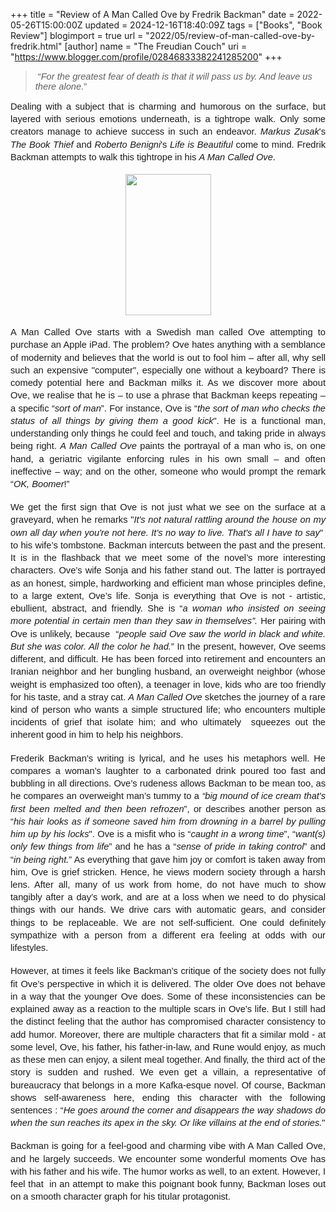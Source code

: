 +++
title = "Review of A Man Called Ove by Fredrik Backman"
date = 2022-05-26T15:00:00Z
updated = 2024-12-16T18:40:09Z
tags = ["Books", "Book Review"]
blogimport = true 
url = "2022/05/review-of-man-called-ove-by-fredrik.html"
[author]
	name = "The Freudian Couch"
	uri = "https://www.blogger.com/profile/02846833382241285200"
+++

<p></p><blockquote>&nbsp;<span style="font-family: Arial; font-size: 11pt; font-variant-east-asian: normal; font-variant-numeric: normal; vertical-align: baseline; white-space: pre-wrap;">“</span><span style="font-family: Arial; font-size: 11pt; font-style: italic; font-variant-east-asian: normal; font-variant-numeric: normal; vertical-align: baseline; white-space: pre-wrap;">For the greatest fear of death is that it will pass us by. And leave us there alone.</span><span style="font-family: Arial; font-size: 11pt; font-variant-east-asian: normal; font-variant-numeric: normal; vertical-align: baseline; white-space: pre-wrap;">”</span></blockquote><span style="font-family: Arial; font-size: 11pt; font-variant-east-asian: normal; font-variant-numeric: normal; vertical-align: baseline; white-space: pre-wrap;"></span><p></p><span id="docs-internal-guid-7aa60f2b-7fff-973c-ffab-e5855f9a3a1b"><p dir="ltr" style="line-height: 1.38; margin-bottom: 0pt; margin-top: 0pt; text-align: justify;"><span style="font-family: Arial; font-size: 11pt; font-variant-east-asian: normal; font-variant-numeric: normal; vertical-align: baseline; white-space: pre-wrap;">Dealing with a subject that is charming and humorous on the surface, but layered with serious emotions underneath, is a tightrope walk. Only some creators manage to achieve success in such an endeavor. </span><span style="font-family: Arial; font-size: 11pt; font-style: italic; font-variant-east-asian: normal; font-variant-numeric: normal; vertical-align: baseline; white-space: pre-wrap;">Markus Zusak</span><span style="font-family: Arial; font-size: 11pt; font-variant-east-asian: normal; font-variant-numeric: normal; vertical-align: baseline; white-space: pre-wrap;">'s </span><span style="font-family: Arial; font-size: 11pt; font-style: italic; font-variant-east-asian: normal; font-variant-numeric: normal; vertical-align: baseline; white-space: pre-wrap;">The Book Thief</span><span style="font-family: Arial; font-size: 11pt; font-variant-east-asian: normal; font-variant-numeric: normal; vertical-align: baseline; white-space: pre-wrap;"> and </span><span style="font-family: Arial; font-size: 11pt; font-style: italic; font-variant-east-asian: normal; font-variant-numeric: normal; vertical-align: baseline; white-space: pre-wrap;">Roberto Benign</span><span style="font-family: Arial; font-size: 11pt; font-variant-east-asian: normal; font-variant-numeric: normal; vertical-align: baseline; white-space: pre-wrap;"><i>i</i>'s </span><span style="font-family: Arial; font-size: 11pt; font-style: italic; font-variant-east-asian: normal; font-variant-numeric: normal; vertical-align: baseline; white-space: pre-wrap;">Life is Beautiful</span><span style="font-family: Arial; font-size: 11pt; font-variant-east-asian: normal; font-variant-numeric: normal; vertical-align: baseline; white-space: pre-wrap;"> come to mind. Fredrik Backman attempts to walk this tightrope in his </span><span style="font-family: Arial; font-size: 11pt; font-style: italic; font-variant-east-asian: normal; font-variant-numeric: normal; vertical-align: baseline; white-space: pre-wrap;">A Man Called Ove</span><span style="font-family: Arial; font-size: 11pt; font-variant-east-asian: normal; font-variant-numeric: normal; vertical-align: baseline; white-space: pre-wrap;">.</span></p><br /><p dir="ltr" style="line-height: 1.38; margin-bottom: 0pt; margin-top: 0pt; text-align: center;"><span style="font-family: Arial; font-size: 11pt; font-variant-east-asian: normal; font-variant-numeric: normal; vertical-align: baseline; white-space: pre-wrap;"><span style="border: none; display: inline-block; height: 226px; overflow: hidden; width: 137px;"><img height="226" src="https://lh6.googleusercontent.com/GKgnfVmLGWCU0xsQ4zQf4MNZi8yRqbBnQZvzAoC1hEblBYq7bliVbccoUVGCO9dwa9KWJR4uGDSfBnyB-Joo9j8t0tpbBxxTh8ZmfRVAATm9z3RGXKMKsM9AoMtfGal540ipcdNpr450K4uJYg" style="margin-left: 0px; margin-top: 0px;" width="137" /></span></span></p><br /><p dir="ltr" style="line-height: 1.38; margin-bottom: 0pt; margin-top: 0pt; text-align: justify;"><span style="font-family: Arial; font-size: 11pt; font-variant-east-asian: normal; font-variant-numeric: normal; vertical-align: baseline; white-space: pre-wrap;">A Man Called Ove starts with a Swedish man called Ove attempting to purchase an Apple iPad. The problem? Ove hates anything with a semblance of modernity and believes that the world is out to fool him – after all, why sell such an expensive "computer", especially one without a keyboard? There is comedy potential here and Backman milks it. As we discover more about Ove, we realise that he is – to use a phrase that Backman keeps repeating – a specific “</span><span style="font-family: Arial; font-size: 11pt; font-style: italic; font-variant-east-asian: normal; font-variant-numeric: normal; vertical-align: baseline; white-space: pre-wrap;">sort of man</span><span style="font-family: Arial; font-size: 11pt; font-variant-east-asian: normal; font-variant-numeric: normal; vertical-align: baseline; white-space: pre-wrap;">”. For instance, Ove is “</span><span style="font-family: Arial; font-size: 11pt; font-style: italic; font-variant-east-asian: normal; font-variant-numeric: normal; vertical-align: baseline; white-space: pre-wrap;">the sort of man who checks the status of all things by giving them a good kick</span><span style="font-family: Arial; font-size: 11pt; font-variant-east-asian: normal; font-variant-numeric: normal; vertical-align: baseline; white-space: pre-wrap;">". He is a functional man, understanding only things he could feel and touch, and taking pride in always being right. <i>A Man Called Ove</i> paints the portrayal of a man who is, on one hand, a geriatric vigilante enforcing rules in his own small – and often ineffective – way; and on the other, someone who would prompt the remark “</span><span style="font-family: Arial; font-size: 11pt; font-style: italic; font-variant-east-asian: normal; font-variant-numeric: normal; vertical-align: baseline; white-space: pre-wrap;">OK, Boomer</span><span style="font-family: Arial; font-size: 11pt; font-variant-east-asian: normal; font-variant-numeric: normal; vertical-align: baseline; white-space: pre-wrap;">!”</span></p><div style="text-align: justify;"><br /></div><p dir="ltr" style="line-height: 1.38; margin-bottom: 0pt; margin-top: 0pt; text-align: justify;"><span style="font-family: Arial; font-size: 11pt; font-variant-east-asian: normal; font-variant-numeric: normal; vertical-align: baseline; white-space: pre-wrap;">We get the first sign that Ove is not just what we see on the surface at a graveyard, when he remarks "</span><span style="font-family: Arial; font-size: 11pt; font-style: italic; font-variant-east-asian: normal; font-variant-numeric: normal; vertical-align: baseline; white-space: pre-wrap;">It's not natural rattling around the house on my own all day when you're not here. It's no way to live. That's all I have to say</span><span style="font-family: Arial; font-size: 11pt; font-variant-east-asian: normal; font-variant-numeric: normal; vertical-align: baseline; white-space: pre-wrap;">"&nbsp; to his wife’s tombstone. Backman intercuts between the past and the present. It is in the flashback that we meet some of the novel’s more interesting characters. Ove’s wife Sonja and his father stand out. The latter is portrayed as an honest, simple, hardworking and efficient man whose principles define, to a large extent, Ove’s life. Sonja is everything that Ove is not - artistic, ebullient, abstract, and friendly. She is “</span><span style="font-family: Arial; font-size: 11pt; font-style: italic; font-variant-east-asian: normal; font-variant-numeric: normal; vertical-align: baseline; white-space: pre-wrap;">a woman who insisted on seeing more potential in certain men than they saw in themselves”. </span><span style="font-family: Arial; font-size: 11pt; font-variant-east-asian: normal; font-variant-numeric: normal; vertical-align: baseline; white-space: pre-wrap;">Her pairing with Ove is unlikely, because&nbsp; “</span><span style="font-family: Arial; font-size: 11pt; font-style: italic; font-variant-east-asian: normal; font-variant-numeric: normal; vertical-align: baseline; white-space: pre-wrap;">people said Ove saw the world in black and white. But she was color. All the color he had.</span><span style="font-family: Arial; font-size: 11pt; font-variant-east-asian: normal; font-variant-numeric: normal; vertical-align: baseline; white-space: pre-wrap;">” In the present, however, Ove seems different, and difficult. He has been forced into retirement and encounters an Iranian neighbor and her bungling husband, an overweight neighbor (whose weight is emphasized too often), a teenager in love, kids who are too friendly for his taste, and a stray cat. </span><span style="font-family: Arial; font-size: 11pt; font-style: italic; font-variant-east-asian: normal; font-variant-numeric: normal; vertical-align: baseline; white-space: pre-wrap;">A Man Called Ove</span><span style="font-family: Arial; font-size: 11pt; font-variant-east-asian: normal; font-variant-numeric: normal; vertical-align: baseline; white-space: pre-wrap;"> sketches the journey of a rare kind of person who wants a simple structured life; who encounters multiple incidents of grief that isolate him; and who ultimately  squeezes out the inherent good in him to help his neighbors.</span></p><div style="text-align: justify;"><br /></div><p dir="ltr" style="line-height: 1.38; margin-bottom: 0pt; margin-top: 0pt; text-align: justify;"><span style="font-family: Arial; font-size: 11pt; font-variant-east-asian: normal; font-variant-numeric: normal; vertical-align: baseline; white-space: pre-wrap;">Frederik Backman’s writing is lyrical, and he uses his metaphors well. He compares a woman’s laughter to a carbonated drink poured too fast and bubbling in all directions. Ove’s rudeness allows Backman to be mean too, as he compares an overweight man’s tummy to a </span><span style="font-family: Arial; font-size: 11pt; font-style: italic; font-variant-east-asian: normal; font-variant-numeric: normal; vertical-align: baseline; white-space: pre-wrap;">“big mound of ice cream that's first been melted and then been refrozen</span><span style="font-family: Arial; font-size: 11pt; font-variant-east-asian: normal; font-variant-numeric: normal; vertical-align: baseline; white-space: pre-wrap;">”, or describes another person as “</span><span style="font-family: Arial; font-size: 11pt; font-style: italic; font-variant-east-asian: normal; font-variant-numeric: normal; vertical-align: baseline; white-space: pre-wrap;">his hair looks as if someone saved him from drowning in a barrel by pulling him up by his locks</span><span style="font-family: Arial; font-size: 11pt; font-variant-east-asian: normal; font-variant-numeric: normal; vertical-align: baseline; white-space: pre-wrap;">". Ove is a misfit who is “</span><span style="font-family: Arial; font-size: 11pt; font-style: italic; font-variant-east-asian: normal; font-variant-numeric: normal; vertical-align: baseline; white-space: pre-wrap;">caught in a wrong time</span><span style="font-family: Arial; font-size: 11pt; font-variant-east-asian: normal; font-variant-numeric: normal; vertical-align: baseline; white-space: pre-wrap;">”, “</span><span style="font-family: Arial; font-size: 11pt; font-style: italic; font-variant-east-asian: normal; font-variant-numeric: normal; vertical-align: baseline; white-space: pre-wrap;">want(s) only few things from life</span><span style="font-family: Arial; font-size: 11pt; font-variant-east-asian: normal; font-variant-numeric: normal; vertical-align: baseline; white-space: pre-wrap;">” and he has a “</span><span style="font-family: Arial; font-size: 11pt; font-style: italic; font-variant-east-asian: normal; font-variant-numeric: normal; vertical-align: baseline; white-space: pre-wrap;">sense of pride in taking control</span><span style="font-family: Arial; font-size: 11pt; font-variant-east-asian: normal; font-variant-numeric: normal; vertical-align: baseline; white-space: pre-wrap;">” and “</span><span style="font-family: Arial; font-size: 11pt; font-style: italic; font-variant-east-asian: normal; font-variant-numeric: normal; vertical-align: baseline; white-space: pre-wrap;">in being right.</span><span style="font-family: Arial; font-size: 11pt; font-variant-east-asian: normal; font-variant-numeric: normal; vertical-align: baseline; white-space: pre-wrap;">” As everything that gave him joy or comfort is taken away from him, Ove is grief stricken. Hence, he views modern society through a harsh lens. After all, many of us work from home, do not have much to show tangibly after a day’s work, and are at a loss when we need to do physical things with our hands. We drive cars with automatic gears, and consider things to be replaceable. We are not self-sufficient. One could definitely sympathize with a person from a different era feeling at odds with our lifestyles.</span></p><div style="text-align: justify;"><br /></div><p dir="ltr" style="line-height: 1.38; margin-bottom: 0pt; margin-top: 0pt; text-align: justify;"><span style="font-family: Arial; font-size: 11pt; font-variant-east-asian: normal; font-variant-numeric: normal; vertical-align: baseline; white-space: pre-wrap;">However, at times it feels like Backman’s critique of the society does not fully fit Ove’s perspective in which it is delivered. The older Ove does not behave in a way that the younger Ove does. Some of these inconsistencies can be explained away as a reaction to the multiple scars in Ove’s life. But I still had the distinct feeling that the author has compromised character consistency to add humor. Moreover, there are multiple characters that fit a similar mold - at some level, Ove, his father, his father-in-law, and Rune would enjoy, as much as these men can enjoy, a silent meal together. And finally, the third act of the story is sudden and rushed. We even get a villain, a representative of bureaucracy that belongs in a more Kafka-esque novel. Of course, Backman shows self-awareness here, ending this character with the following sentences : “</span><span style="font-family: Arial; font-size: 11pt; font-style: italic; font-variant-east-asian: normal; font-variant-numeric: normal; vertical-align: baseline; white-space: pre-wrap;">He goes around the corner and disappears the way shadows do when the sun reaches its apex in the sky. Or like villains at the end of stories.</span><span style="font-family: Arial; font-size: 11pt; font-variant-east-asian: normal; font-variant-numeric: normal; vertical-align: baseline; white-space: pre-wrap;">"</span></p><div style="text-align: justify;"><br /></div><p dir="ltr" style="line-height: 1.38; margin-bottom: 0pt; margin-top: 0pt; text-align: justify;"><span style="font-family: Arial; font-size: 11pt; font-variant-east-asian: normal; font-variant-numeric: normal; vertical-align: baseline; white-space: pre-wrap;">Backman is going for a feel-good and charming vibe with A Man Called Ove, and he largely succeeds. We encounter some wonderful moments Ove has with his father and his wife. The humor works as well, to an extent. However, I feel that&nbsp; in an attempt to make this poignant book funny, Backman loses out on a smooth character graph for his titular protagonist. </span></p><div><span style="font-family: Arial; font-size: 11pt; font-variant-east-asian: normal; font-variant-numeric: normal; vertical-align: baseline; white-space: pre-wrap;"><br /></span></div></span>
